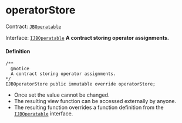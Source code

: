 # operatorStore

Contract: [`JBOperatable`](/protocol/api/contracts/or-abstract/jboperatable/README.md)​‌

Interface: [`IJBOperatable`](/protocol/api/interfaces/ijboperatable.md)
**A contract storing operator assignments.**

#### Definition

```
/** 
  @notice 
  A contract storing operator assignments.
*/ 
IJBOperatorStore public immutable override operatorStore;
```

* Once set the value cannot be changed.
* The resulting view function can be accessed externally by anyone.
* The resulting function overrides a function definition from the [`IJBOperatable`](/protocol/api/interfaces/ijboperatable.md) interface.
